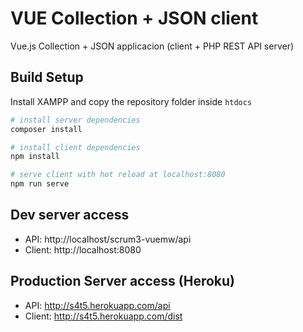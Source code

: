 # VUE Collection + JSON client

Vue.js Collection + JSON applicacion (client + PHP REST API server)

## Build Setup

Install XAMPP and copy the repository folder inside `htdocs`

``` bash
# install server dependencies
composer install

# install client dependencies
npm install

# serve client with hot reload at localhost:8080
npm run serve

```

## Dev server access

- API: http://localhost/scrum3-vuemw/api
- Client: http://localhost:8080

## Production Server access (Heroku)

- API: http://s4t5.herokuapp.com/api
- Client: http://s4t5.herokuapp.com/dist
